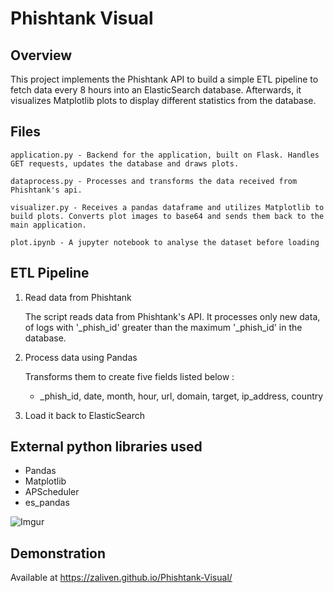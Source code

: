 # Phishtank Visual
## Overview 
This project implements the Phishtank API to build a simple ETL pipeline to fetch data every 8 hours into an ElasticSearch database. Afterwards, it visualizes Matplotlib plots to display different statistics from the database.


## Files
```
application.py - Backend for the application, built on Flask. Handles GET requests, updates the database and draws plots.

dataprocess.py - Processes and transforms the data received from Phishtank's api.

visualizer.py - Receives a pandas dataframe and utilizes Matplotlib to build plots. Converts plot images to base64 and sends them back to the main application.

plot.ipynb - A jupyter notebook to analyse the dataset before loading
``` 

## ETL Pipeline
    
1.  Read data from Phishtank
  
    The script reads data from Phishtank's API. It processes only new data, of logs with '_phish_id'
    greater than the maximum '_phish_id'
    in the database.
    
2.  Process data using Pandas
    
    Transforms them to create five fields listed below :
    -   _phish_id, date, month, hour, url, domain, target, ip_address, country
    
3.  Load it back to ElasticSearch

## External python libraries used
- Pandas
- Matplotlib
- APScheduler
- es_pandas

![Imgur](https://i.imgur.com/vLyITl2.png)

## Demonstration
Available at https://zaliven.github.io/Phishtank-Visual/


